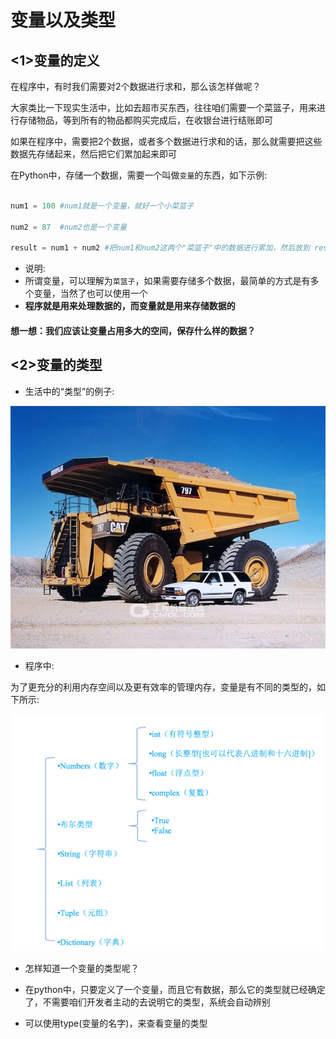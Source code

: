 # 变量以及类型


## <1>变量的定义

在程序中，有时我们需要对2个数据进行求和，那么该怎样做呢？

大家类比一下现实生活中，比如去超市买东西，往往咱们需要一个菜篮子，用来进行存储物品，等到所有的物品都购买完成后，在收银台进行结账即可

如果在程序中，需要把2个数据，或者多个数据进行求和的话，那么就需要把这些数据先存储起来，然后把它们累加起来即可

在Python中，存储一个数据，需要一个叫做`变量`的东西，如下示例:

```python

num1 = 100 #num1就是一个变量，就好一个小菜篮子

num2 = 87  #num2也是一个变量

result = num1 + num2 #把num1和num2这两个"菜篮子"中的数据进行累加，然后放到 result变量中

```

* 说明:
 * 所谓变量，可以理解为`菜篮子`，如果需要存储多个数据，最简单的方式是有多个变量，当然了也可以使用一个
 * **程序就是用来处理数据的，而变量就是用来存储数据的**

#### 想一想：我们应该让变量占用多大的空间，保存什么样的数据？

## <2>变量的类型

* 生活中的“类型”的例子:

 ![](../Images/01-第1天-16.jpg)

* 程序中:
 
 为了更充分的利用内存空间以及更有效率的管理内存，变量是有不同的类型的，如下所示:

 ![](../Images/01-第1天-17.png)

* 怎样知道一个变量的类型呢？

 * 在python中，只要定义了一个变量，而且它有数据，那么它的类型就已经确定了，不需要咱们开发者主动的去说明它的类型，系统会自动辨别
 * 可以使用type(变量的名字)，来查看变量的类型
